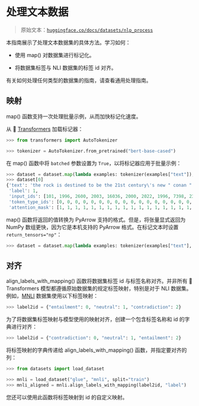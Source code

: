 # 处理文本数据

> 原始文本：[`huggingface.co/docs/datasets/nlp_process`](https://huggingface.co/docs/datasets/nlp_process)

本指南展示了处理文本数据集的具体方法。学习如何：

+   使用 map() 对数据集进行标记化。

+   将数据集标签与 NLI 数据集的标签 id 对齐。

有关如何处理任何类型的数据集的指南，请查看通用处理指南。

## 映射

map() 函数支持一次处理批量示例，从而加快标记化速度。

从 🤗 [Transformers](https://huggingface.co/transformers/) 加载标记器：

```py
>>> from transformers import AutoTokenizer

>>> tokenizer = AutoTokenizer.from_pretrained("bert-base-cased")
```

在 map() 函数中将 `batched` 参数设置为 `True`，以将标记器应用于批量示例：

```py
>>> dataset = dataset.map(lambda examples: tokenizer(examples["text"]), batched=True)
>>> dataset[0]
{'text': 'the rock is destined to be the 21st century\'s new " conan " and that he\'s going to make a splash even greater than arnold schwarzenegger , jean-claud van damme or steven segal .', 
 'label': 1, 
 'input_ids': [101, 1996, 2600, 2003, 16036, 2000, 2022, 1996, 7398, 2301, 1005, 1055, 2047, 1000, 16608, 1000, 1998, 2008, 2002, 1005, 1055, 2183, 2000, 2191, 1037, 17624, 2130, 3618, 2084, 7779, 29058, 8625, 13327, 1010, 3744, 1011, 18856, 19513, 3158, 5477, 4168, 2030, 7112, 16562, 2140, 1012, 102], 
 'token_type_ids': [0, 0, 0, 0, 0, 0, 0, 0, 0, 0, 0, 0, 0, 0, 0, 0, 0, 0, 0, 0, 0, 0, 0, 0, 0, 0, 0, 0, 0, 0, 0, 0, 0, 0, 0, 0, 0, 0, 0, 0, 0, 0, 0, 0, 0, 0, 0], 
 'attention_mask': [1, 1, 1, 1, 1, 1, 1, 1, 1, 1, 1, 1, 1, 1, 1, 1, 1, 1, 1, 1, 1, 1, 1, 1, 1, 1, 1, 1, 1, 1, 1, 1, 1, 1, 1, 1, 1, 1, 1, 1, 1, 1, 1, 1, 1, 1, 1]}
```

map() 函数将返回的值转换为 PyArrow 支持的格式。但是，将张量显式返回为 NumPy 数组更快，因为它是本机支持的 PyArrow 格式。在标记文本时设置 `return_tensors="np"`：

```py
>>> dataset = dataset.map(lambda examples: tokenizer(examples["text"], return_tensors="np"), batched=True)
```

## 对齐

align_labels_with_mapping() 函数将数据集标签 id 与标签名称对齐。并非所有 🤗 Transformers 模型都遵循原始数据集的规定标签映射，特别是对于 NLI 数据集。例如，[MNLI](https://huggingface.co/datasets/glue) 数据集使用以下标签映射：

```py
>>> label2id = {"entailment": 0, "neutral": 1, "contradiction": 2}
```

为了将数据集标签映射与模型使用的映射对齐，创建一个包含标签名称和 id 的字典进行对齐：

```py
>>> label2id = {"contradiction": 0, "neutral": 1, "entailment": 2}
```

将标签映射的字典传递给 align_labels_with_mapping() 函数，并指定要对齐的列：

```py
>>> from datasets import load_dataset

>>> mnli = load_dataset("glue", "mnli", split="train")
>>> mnli_aligned = mnli.align_labels_with_mapping(label2id, "label")
```

您还可以使用此函数将标签映射到 id 的自定义映射。
